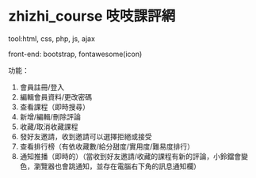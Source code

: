# zhizhi_course 吱吱課評網
tool:html, css, php, js, ajax

front-end: bootstrap, fontawesome(icon)

功能：
1. 會員註冊/登入
2. 編輯會員資料/更改密碼
3. 查看課程（即時搜尋）
4. 新增/編輯/刪除評論
5. 收藏/取消收藏課程
6. 發好友邀請，收到邀請可以選擇拒絕或接受
7. 查看排行榜（有依收藏數/給分甜度/實用度/難易度排行）
8. 通知推播（即時的）（當收到好友邀請/收藏的課程有新的評論，小鈴鐺會變色，瀏覽器也會跳通知，並存在電腦右下角的訊息通知欄）
